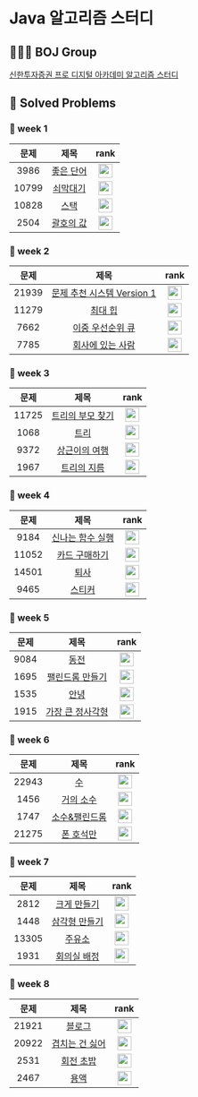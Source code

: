 # Java 알고리즘 스터디

## 🧑🏻‍💻 BOJ Group
 
[신한투자증권 프로 디지털 아카데미 알고리즘 스터디](https://www.acmicpc.net/group/19666)

## 📌 Solved Problems

### 🚩 week 1
| 문제 | 제목 | rank |
| :--: | :--: | :--: |
| 3986 | [좋은 단어](https://www.acmicpc.net/problem/3986) | <img height="25px" width="25px" src="https://static.solved.ac/tier_small/7.svg"/> |
| 10799 | [쇠막대기](https://www.acmicpc.net/problem/10799) | <img height="25px" width="25px" src="https://static.solved.ac/tier_small/9.svg"/> |
| 10828 | [스택](https://www.acmicpc.net/problem/10828) | <img height="25px" width="25px" src="https://static.solved.ac/tier_small/7.svg"/> |
| 2504 | [괄호의 값](https://www.acmicpc.net/problem/2504) | <img height="25px" width="25px" src="https://static.solved.ac/tier_small/11.svg"/> |


### 🚩 week 2
| 문제 | 제목 | rank |
| :--: | :--: | :--: |
| 21939 | [문제 추천 시스템 Version 1](https://www.acmicpc.net/problem/21939) | <img height="25px" width="25px" src="https://static.solved.ac/tier_small/12.svg"/> |
| 11279 | [최대 힙](https://www.acmicpc.net/problem/11279) | <img height="25px" width="25px" src="https://static.solved.ac/tier_small/9.svg"/> |
| 7662 | [이중 우선순위 큐](https://www.acmicpc.net/problem/7662) | <img height="25px" width="25px" src="https://static.solved.ac/tier_small/12.svg"/> |
| 7785 | [회사에 있는 사람](https://www.acmicpc.net/problem/7785) | <img height="25px" width="25px" src="https://static.solved.ac/tier_small/6.svg"/> |

### 🚩 week 3
| 문제 | 제목 | rank |
| :--: | :--: | :--: |
| 11725 | [트리의 부모 찾기](https://www.acmicpc.net/problem/11725) | <img height="25px" width="25px" src="https://static.solved.ac/tier_small/9.svg"/> |
| 1068 | [트리](https://www.acmicpc.net/problem/1068) | <img height="25px" width="25px" src="https://static.solved.ac/tier_small/11.svg"/> |
| 9372 | [상근이의 여행](https://www.acmicpc.net/problem/9372) | <img height="25px" width="25px" src="https://static.solved.ac/tier_small/7.svg"/> |
| 1967 | [트리의 지름](https://www.acmicpc.net/problem/1967) | <img height="25px" width="25px" src="https://static.solved.ac/tier_small/12.svg"/> |

### 🚩 week 4

| 문제 |  제목 |  rank |
| :---: | :---: | :---: |
| 9184  | [신나는 함수 실행](https://www.acmicpc.net/problem/9184) | <img height="25px" width="25px" src="https://static.solved.ac/tier_small/9.svg"/>  |
| 11052 |  [카드 구매하기](https://www.acmicpc.net/problem/11052)  | <img height="25px" width="25px" src="https://static.solved.ac/tier_small/10.svg"/> |
| 14501 |      [퇴사](https://www.acmicpc.net/problem/14501)       | <img height="25px" width="25px" src="https://static.solved.ac/tier_small/8.svg"/>  |
| 9465  |      [스티커](https://www.acmicpc.net/problem/9465)      | <img height="25px" width="25px" src="https://static.solved.ac/tier_small/10.svg"/> |

### 🚩 week 5
| 문제 |  제목 |  rank |
| :---: | :---: | :---: |
| 9084  | [동전](https://www.acmicpc.net/problem/9084) | <img height="25px" width="25px" src="https://static.solved.ac/tier_small/11.svg"/>  |
| 1695 |  [팰린드롬 만들기](https://www.acmicpc.net/problem/1695)  | <img height="25px" width="25px" src="https://static.solved.ac/tier_small/13.svg"/> |
| 1535 |  [안녕](https://www.acmicpc.net/problem/1535)       | <img height="25px" width="25px" src="https://static.solved.ac/tier_small/9.svg"/>  |
| 1915  | [가장 큰 정사각형](https://www.acmicpc.net/problem/1915)      | <img height="25px" width="25px" src="https://static.solved.ac/tier_small/12.svg"/> |

### 🚩 week 6
| 문제 |  제목 |  rank |
| :---: | :---: | :---: |
| 22943  | [수](https://www.acmicpc.net/problem/22943) | <img height="25px" width="25px" src="https://static.solved.ac/tier_small/11.svg"/>  |
| 1456 |  [거의 소수](https://www.acmicpc.net/problem/1456)  | <img height="25px" width="25px" src="https://static.solved.ac/tier_small/11.svg"/> |
| 1747 |  [소수&팰린드롬](https://www.acmicpc.net/problem/1747)       | <img height="25px" width="25px" src="https://static.solved.ac/tier_small/10.svg"/>  |
| 21275  | [폰 호석만](https://www.acmicpc.net/problem/21275)      | <img height="25px" width="25px" src="https://static.solved.ac/tier_small/9.svg"/> |

### 🚩 week 7
| 문제 |  제목 |  rank |
| :---: | :---: | :---: |
| 2812  | [크게 만들기](https://www.acmicpc.net/problem/2812) | <img height="25px" width="25px" src="https://static.solved.ac/tier_small/13.svg"/>  |
| 1448 |  [삼각형 만들기](https://www.acmicpc.net/problem/1448)  | <img height="25px" width="25px" src="https://static.solved.ac/tier_small/8.svg"/> |
| 13305 |  [주유소](https://www.acmicpc.net/problem/13305)       | <img height="25px" width="25px" src="https://static.solved.ac/tier_small/8.svg"/>  |
| 1931  | [회의실 배정](https://www.acmicpc.net/problem/1931)      | <img height="25px" width="25px" src="https://static.solved.ac/tier_small/10.svg"/> |

### 🚩 week 8
| 문제 |  제목 |  rank |
| :---: | :---: | :---: |
| 21921  | [블로그](https://www.acmicpc.net/problem/21921) | <img height="25px" width="25px" src="https://static.solved.ac/tier_small/8.svg"/>  |
| 20922 |  [겹치는 건 싫어](https://www.acmicpc.net/problem/20922)  | <img height="25px" width="25px" src="https://static.solved.ac/tier_small/10.svg"/> |
| 2531 |  [회전 초밥](https://www.acmicpc.net/problem/2531)       | <img height="25px" width="25px" src="https://static.solved.ac/tier_small/10.svg"/>  |
| 2467  | [용액](https://www.acmicpc.net/problem/2467)      | <img height="25px" width="25px" src="https://static.solved.ac/tier_small/11.svg"/> |
